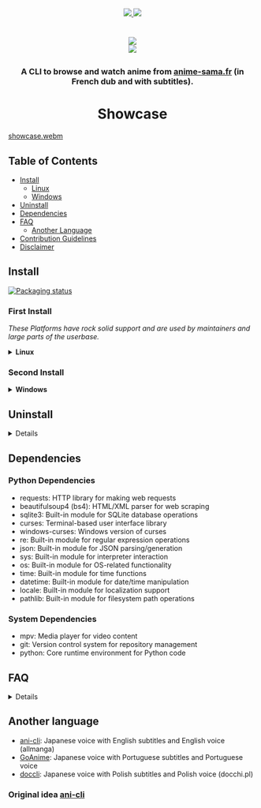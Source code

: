 <p align=center>
<br>
<a href="#Linux"><img src="https://img.shields.io/badge/os-linux-90ee90">
<a href="#Windows"><img src="https://img.shields.io/badge/os-windows-90ee90">
<br>
<h1 align="center">
<a href="https://discord.gg/MwHAXPpJ8C"><img src="https://invidget.switchblade.xyz/MwHAXPpJ8C?language=en"></a>
<br>
<a href="https://github.com/DictateurMiro"><img src="https://img.shields.io/badge/owner-DictateurMiro-ff6344"></a>
</p>

<h3 align="center">
A CLI to browse and watch anime from <a href="https://anime-sama.fr">anime-sama.fr</a> (in French dub and with subtitles).
</h3>

<h1 align="center">
	Showcase
</h1>

[showcase.webm](https://user-images.githubusercontent.com/44473782/224679247-0856e652-f187-4865-bbcf-5a8e5cf830da.webm)

## Table of Contents

- [Install](#install)
  - [Linux](#first-install)
  - [Windows](#second-install)
- [Uninstall](#uninstall)
- [Dependencies](#dependencies)
- [FAQ](#faq)
  - [Another Language](#another-language)
- [Contribution Guidelines](./contribution.md)
- [Disclaimer](./disclaimer.md)

## Install

[![Packaging status](https://repology.org/badge/vertical-allrepos/animesama-cli.svg?minversion=1.0.0)](https://repology.org/project/animesama-cli/versions)

### First Install

*These Platforms have rock solid support and are used by maintainers and large parts of the userbase.*

<details><summary><b>Linux</b></summary>



*message*

<details><summary>Debian</summary>

```sh
sudo apt-get install curl -y
curl -fsSL https://raw.githubusercontent.com/DictateurMiro/animesama-cli/master/install.sh -o /tmp/animesama-install.sh && chmod +x /tmp/animesama-install.sh && sh /tmp/animesama-install.sh
```
</details>

<details><summary>Arch</summary>

```sh
yay -S animesama-cli
```
</details></details>

### Second Install

<details><summary><b>Windows</b></summary>

Open powershell (don't need admin perm) and paste the command below
```powershell
irm "https://raw.githubusercontent.com/DictateurMiro/animesama-cli/refs/heads/master/setup_animesama_cli.bat" -OutFile install.bat; .\install.bat
```

</details>

## Uninstall

<details>

* AUR:
```sh
yay -R animesama-cli
```

* Linux:
```sh
sudo rm /usr/local/bin/animesama-cli
rm -rf ~/animesama-cli
rm -rf ~/.local/share/animesama-venv
```

* Windows:
```sh
@echo off
set "INSTALL_DIR=%USERPROFILE%\AnimeSamaCLI"

if exist "%USERPROFILE%\mpv.bat" del /q "%USERPROFILE%\mpv.bat"
if exist "%USERPROFILE%\animesama-cli.bat" del /q "%USERPROFILE%\animesama-cli.bat"
if exist "%WINDIR%\mpv.bat" del /q "%WINDIR%\mpv.bat" 2>nul
if exist "%WINDIR%\animesama-cli.bat" del /q "%WINDIR%\animesama-cli.bat" 2>nul

rd /s /q "%INSTALL_DIR%" 2>nul

for /f "tokens=2*" %%A in ('reg query "HKCU\Environment" /v PATH 2^>nul') do set "OLD_PATH=%%B"
setlocal enabledelayedexpansion
set "NEW_PATH=!OLD_PATH!"
set "NEW_PATH=!NEW_PATH:;%INSTALL_DIR%\mpv=!"
set "NEW_PATH=!NEW_PATH:;%INSTALL_DIR%=!"
set "NEW_PATH=!NEW_PATH:%INSTALL_DIR%\mpv;=!"
set "NEW_PATH=!NEW_PATH:%INSTALL_DIR%;=!"
set "NEW_PATH=!NEW_PATH:%INSTALL_DIR%\mpv=!"
set "NEW_PATH=!NEW_PATH:%INSTALL_DIR%=!"
setx PATH "!NEW_PATH!"
endlocal
```

</details>

## Dependencies

### Python Dependencies
- requests: HTTP library for making web requests
- beautifulsoup4 (bs4): HTML/XML parser for web scraping
- sqlite3: Built-in module for SQLite database operations
- curses: Terminal-based user interface library
- windows-curses: Windows version of curses
- re: Built-in module for regular expression operations
- json: Built-in module for JSON parsing/generation
- sys: Built-in module for interpreter interaction
- os: Built-in module for OS-related functionality
- time: Built-in module for time functions
- datetime: Built-in module for date/time manipulation
- locale: Built-in module for localization support
- pathlib: Built-in module for filesystem path operations

### System Dependencies
- mpv: Media player for video content
- git: Version control system for repository management
- python: Core runtime environment for Python code

## FAQ
<details>
	
* Can I change subtitle language or turn them off? - No, the subtitles are baked into the video.
* Can I watch in french voice? - Yes, use `--vf`.
* Can I change dub language? - No.
* Can I change media source? - No (unless you can scrape that source yourself).
* Can I use vlc? - No only mpv.

**Note:** All features are documented in `animesama-cli --help`.

</details>

## Another language

* [ani-cli](https://github.com/pystardust/ani-cli): Japanese voice with English subtitles and English voice (allmanga)
* [GoAnime](https://github.com/alvarorichard/GoAnime): Japanese voice with Portuguese subtitles and Portuguese voice
* [doccli](https://github.com/TowarzyszFatCat/doccli): Japanese voice with Polish subtitles and Polish voice (docchi.pl)

### Original idea [ani-cli](https://github.com/pystardust/ani-cli)
